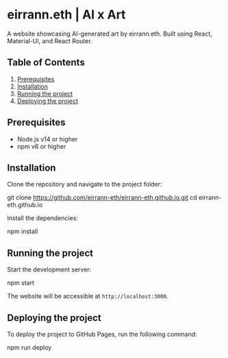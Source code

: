 # eirrann.eth | AI x Art

A website showcasing AI-generated art by eirrann.eth. Built using React, Material-UI, and React Router.

## Table of Contents

1. [Prerequisites](#prerequisites)
2. [Installation](#installation)
3. [Running the project](#running-the-project)
4. [Deploying the project](#deploying-the-project)

## Prerequisites

- Node.js v14 or higher
- npm v6 or higher

## Installation

Clone the repository and navigate to the project folder:

git clone https://github.com/eirrann-eth/eirrann-eth.github.io.git
cd eirrann-eth.github.io


Install the dependencies:

npm install



## Running the project

Start the development server:

npm start


The website will be accessible at `http://localhost:3000`.

## Deploying the project

To deploy the project to GitHub Pages, run the following command:


npm run deploy


